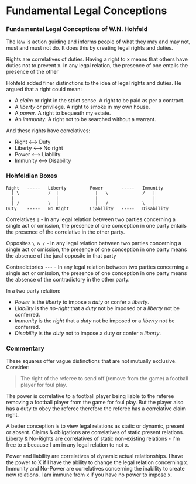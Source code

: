 # Fundamental Legal Conceptions

### Fundamental Legal Conceptions of W.N. Hohfeld

The law is action guiding and informs people of what they may and may not, must and must not do.  It does this by creating legal rights and duties.

Rights are correlatives of duties.  Having a right to x means that others have duties not to prevent x.  In any legal relation, the presence of one entails the presence of the other

Hohfeld added finer distinctions to the idea of legal rights and duties.  He argued that a right could mean:

- A _claim_ or right in the strict sense.  A right to be paid as per a contract.
- A _liberty_ or privilege. A right to smoke in my own house.
- A _power_. A right to bequeath my estate.
- An _immunity_. A right not to be searched without a warrant.

And these rights have correlatives:

- Right <--> Duty
- Liberty <--> No right
- Power <--> Liability
- Immunity <--> Disability

### Hohfeldian Boxes

    Right   -----   Liberty         Power       -----   Immunity
      | \           /  |              |   \             /   |
      |                |              |                     |
      | /           \  |              |   /             \   |
    Duty    -----   No Right        Liability   -----   Disability
    
Correlatives `|` - In any legal relation between two parties concerning a single act or omission, the presence of one conception in one party entails the presence of the correlative in the other party.

Opposites `\ & /` - In any legal relation between two parties concerning a single act or omission, the presence of one conception in one party means the absence of the jural opposite in that party

Contradictories `---` - In any legal relation between two parties concerning a single act or omission, the presence of one conception in one party means the absence of the contradictory in the other party.

In a two party relation:

- _Power_ is the _liberty_ to impose a _duty_ or confer a _liberty_.
- _Liability_ is the _no-right_ that a _duty_ not be imposed or a _liberty_ not be conferred.
- _Immunity_ is the _right_ that a _duty_ not be imposed or a _liberty_ not be conferred.
- _Disability_ is the _duty_ not to impose a duty or confer a _liberty_.


### Commentary

These squares offer vague distinctions that are not mutually exclusive.  Consider:

> The right of the referee to send off (remove from the game) a football player for foul play. 
    
The power is correlative to a football player being liable to the referee removing a football player from the game for foul play.  But the player also has a duty to obey the referee therefore the referee has a correlative claim right.

A better conception is to view legal relations as static or dynamic, present or absent.  Claims & obligations are correlatives of static present relations.  Liberty & No-Rights are correlatives of static non-existing relations - I'm free to x because I am in any legal relation to not x.

Power and liability are correlatives of dynamic actual relationships.  I have the power to X if I have the ability to change the legal relation concerning x.  Immunity and No-Power are correlatives concerning the inability to create new relations.  I am immune from x if you have no power to impose x.